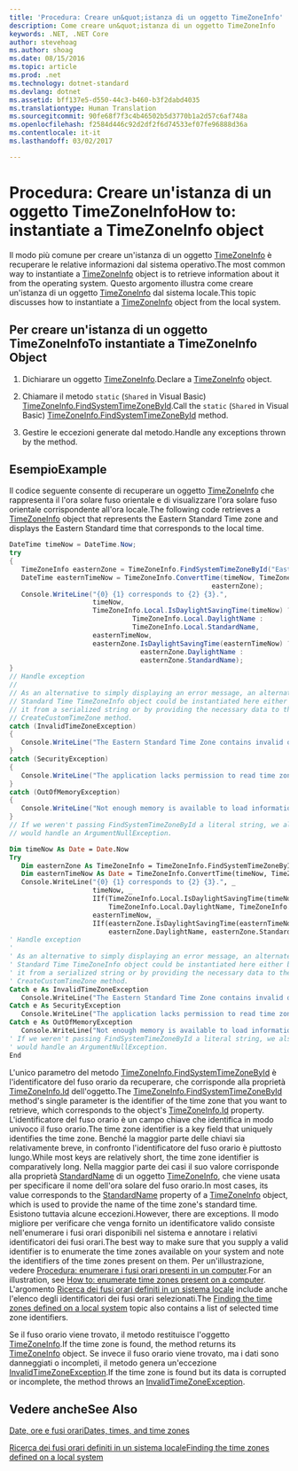 ```yaml
---
title: 'Procedura: Creare un&quot;istanza di un oggetto TimeZoneInfo'
description: Come creare un&quot;istanza di un oggetto TimeZoneInfo
keywords: .NET, .NET Core
author: stevehoag
ms.author: shoag
ms.date: 08/15/2016
ms.topic: article
ms.prod: .net
ms.technology: dotnet-standard
ms.devlang: dotnet
ms.assetid: bff137e5-d550-44c3-b460-b3f2dabd4035
ms.translationtype: Human Translation
ms.sourcegitcommit: 90fe68f7f3c4b46502b5d3770b1a2d57c6af748a
ms.openlocfilehash: f2584d446c92d2df2f6d74533ef07fe96888d36a
ms.contentlocale: it-it
ms.lasthandoff: 03/02/2017

---
```


# <a name="how-to-instantiate-a-timezoneinfo-object"></a><span data-ttu-id="a5f97-104">Procedura: Creare un'istanza di un oggetto TimeZoneInfo</span><span class="sxs-lookup"><span data-stu-id="a5f97-104">How to: instantiate a TimeZoneInfo object</span></span>

<span data-ttu-id="a5f97-105">Il modo più comune per creare un'istanza di un oggetto [TimeZoneInfo](xref:System.TimeZoneInfo) è recuperare le relative informazioni dal sistema operativo.</span><span class="sxs-lookup"><span data-stu-id="a5f97-105">The most common way to instantiate a [TimeZoneInfo](xref:System.TimeZoneInfo) object is to retrieve information about it from the operating system.</span></span> <span data-ttu-id="a5f97-106">Questo argomento illustra come creare un'istanza di un oggetto [TimeZoneInfo](xref:System.TimeZoneInfo) dal sistema locale.</span><span class="sxs-lookup"><span data-stu-id="a5f97-106">This topic discusses how to instantiate a [TimeZoneInfo](xref:System.TimeZoneInfo) object from the local system.</span></span>

## <a name="to-instantiate-a-timezoneinfo-object"></a><span data-ttu-id="a5f97-107">Per creare un'istanza di un oggetto TimeZoneInfo</span><span class="sxs-lookup"><span data-stu-id="a5f97-107">To instantiate a TimeZoneInfo Object</span></span>

1. <span data-ttu-id="a5f97-108">Dichiarare un oggetto [TimeZoneInfo](xref:System.TimeZoneInfo).</span><span class="sxs-lookup"><span data-stu-id="a5f97-108">Declare a [TimeZoneInfo](xref:System.TimeZoneInfo) object.</span></span>

2. <span data-ttu-id="a5f97-109">Chiamare il metodo `static` (`Shared` in Visual Basic) [TimeZoneInfo.FindSystemTimeZoneById](xref:System.TimeZoneInfo.FindSystemTimeZoneById(System.String)).</span><span class="sxs-lookup"><span data-stu-id="a5f97-109">Call the `static` (`Shared` in Visual Basic) [TimeZoneInfo.FindSystemTimeZoneById](xref:System.TimeZoneInfo.FindSystemTimeZoneById(System.String)) method.</span></span>

3. <span data-ttu-id="a5f97-110">Gestire le eccezioni generate dal metodo.</span><span class="sxs-lookup"><span data-stu-id="a5f97-110">Handle any exceptions thrown by the method.</span></span>

## <a name="example"></a><span data-ttu-id="a5f97-111">Esempio</span><span class="sxs-lookup"><span data-stu-id="a5f97-111">Example</span></span>

<span data-ttu-id="a5f97-112">Il codice seguente consente di recuperare un oggetto [TimeZoneInfo](xref:System.TimeZoneInfo) che rappresenta il l'ora solare fuso orientale e di visualizzare l'ora solare fuso orientale corrispondente all'ora locale.</span><span class="sxs-lookup"><span data-stu-id="a5f97-112">The following code retrieves a [TimeZoneInfo](xref:System.TimeZoneInfo) object that represents the Eastern Standard Time zone and displays the Eastern Standard time that corresponds to the local time.</span></span>

```csharp
DateTime timeNow = DateTime.Now;
try
{
   TimeZoneInfo easternZone = TimeZoneInfo.FindSystemTimeZoneById("Eastern Standard Time");
   DateTime easternTimeNow = TimeZoneInfo.ConvertTime(timeNow, TimeZoneInfo.Local, 
                                                   easternZone);
   Console.WriteLine("{0} {1} corresponds to {2} {3}.",
                     timeNow, 
                     TimeZoneInfo.Local.IsDaylightSavingTime(timeNow) ?
                               TimeZoneInfo.Local.DaylightName : 
                               TimeZoneInfo.Local.StandardName,
                     easternTimeNow, 
                     easternZone.IsDaylightSavingTime(easternTimeNow) ?
                                 easternZone.DaylightName : 
                                 easternZone.StandardName);
}
// Handle exception
//
// As an alternative to simply displaying an error message, an alternate Eastern
// Standard Time TimeZoneInfo object could be instantiated here either by restoring
// it from a serialized string or by providing the necessary data to the
// CreateCustomTimeZone method.
catch (InvalidTimeZoneException)
{
   Console.WriteLine("The Eastern Standard Time Zone contains invalid or missing data.");
}
catch (SecurityException)
{
   Console.WriteLine("The application lacks permission to read time zone information from the registry.");
}
catch (OutOfMemoryException)
{
   Console.WriteLine("Not enough memory is available to load information on the Eastern Standard Time zone.");
}
// If we weren't passing FindSystemTimeZoneById a literal string, we also 
// would handle an ArgumentNullException.
```

```vb
Dim timeNow As Date = Date.Now
Try
   Dim easternZone As TimeZoneInfo = TimeZoneInfo.FindSystemTimeZoneById("Eastern Standard Time")
   Dim easternTimeNow As Date = TimeZoneInfo.ConvertTime(timeNow, TimeZoneInfo.Local, easternZone)
   Console.WriteLine("{0} {1} corresponds to {2} {3}.", _
                     timeNow, _
                     IIf(TimeZoneInfo.Local.IsDaylightSavingTime(timeNow), _
                         TimeZoneInfo.Local.DaylightName, TimeZoneInfo.Local.StandardName), _
                     easternTimeNow, _
                     IIf(easternZone.IsDaylightSavingTime(easternTimeNow), _
                         easternZone.DaylightName, easternZone.StandardName))
' Handle exception
'
' As an alternative to simply displaying an error message, an alternate Eastern
' Standard Time TimeZoneInfo object could be instantiated here either by restoring
' it from a serialized string or by providing the necessary data to the
' CreateCustomTimeZone method.
Catch e As InvalidTimeZoneException
   Console.WriteLine("The Eastern Standard Time Zone contains invalid or missing data.")   
Catch e As SecurityException
   Console.WriteLine("The application lacks permission to read time zone information from the registry.")
Catch e As OutOfMemoryException
   Console.WriteLine("Not enough memory is available to load information on the Eastern Standard Time zone.")
' If we weren't passing FindSystemTimeZoneById a literal string, we also 
' would handle an ArgumentNullException.
End
``` 

<span data-ttu-id="a5f97-113">L'unico parametro del metodo [TimeZoneInfo.FindSystemTimeZoneById](xref:System.TimeZoneInfo.FindSystemTimeZoneById(System.String)) è l'identificatore del fuso orario da recuperare, che corrisponde alla proprietà [TimeZoneInfo.Id](xref:System.TimeZoneInfo.Id) dell'oggetto.</span><span class="sxs-lookup"><span data-stu-id="a5f97-113">The [TimeZoneInfo.FindSystemTimeZoneById](xref:System.TimeZoneInfo.FindSystemTimeZoneById(System.String)) method's single parameter is the identifier of the time zone that you want to retrieve, which corresponds to the object's [TimeZoneInfo.Id](xref:System.TimeZoneInfo.Id) property.</span></span> <span data-ttu-id="a5f97-114">L'identificatore del fuso orario è un campo chiave che identifica in modo univoco il fuso orario.</span><span class="sxs-lookup"><span data-stu-id="a5f97-114">The time zone identifier is a key field that uniquely identifies the time zone.</span></span> <span data-ttu-id="a5f97-115">Benché la maggior parte delle chiavi sia relativamente breve, in confronto l'identificatore del fuso orario è piuttosto lungo.</span><span class="sxs-lookup"><span data-stu-id="a5f97-115">While most keys are relatively short, the time zone identifier is comparatively long.</span></span> <span data-ttu-id="a5f97-116">Nella maggior parte dei casi il suo valore corrisponde alla proprietà [StandardName](xref:System.TimeZoneInfo.StandardName) di un oggetto [TimeZoneInfo](xref:System.TimeZoneInfo), che viene usata per specificare il nome dell'ora solare del fuso orario.</span><span class="sxs-lookup"><span data-stu-id="a5f97-116">In most cases, its value corresponds to the [StandardName](xref:System.TimeZoneInfo.StandardName) property of a [TimeZoneInfo](xref:System.TimeZoneInfo) object, which is used to provide the name of the time zone's standard time.</span></span> <span data-ttu-id="a5f97-117">Esistono tuttavia alcune eccezioni.</span><span class="sxs-lookup"><span data-stu-id="a5f97-117">However, there are exceptions.</span></span> <span data-ttu-id="a5f97-118">Il modo migliore per verificare che venga fornito un identificatore valido consiste nell'enumerare i fusi orari disponibili nel sistema e annotare i relativi identificatori dei fusi orari.</span><span class="sxs-lookup"><span data-stu-id="a5f97-118">The best way to make sure that you supply a valid identifier is to enumerate the time zones available on your system and note the identifiers of the time zones present on them.</span></span> <span data-ttu-id="a5f97-119">Per un'illustrazione, vedere [Procedura: enumerare i fusi orari presenti in un computer](enumerate-time-zones.md).</span><span class="sxs-lookup"><span data-stu-id="a5f97-119">For an illustration, see [How to: enumerate time zones present on a computer](enumerate-time-zones.md).</span></span> <span data-ttu-id="a5f97-120">L'argomento [Ricerca dei fusi orari definiti in un sistema locale](finding-the-time-zones-on-local-system.md) include anche l'elenco degli identificatori dei fusi orari selezionati.</span><span class="sxs-lookup"><span data-stu-id="a5f97-120">The [Finding the time zones defined on a local system](finding-the-time-zones-on-local-system.md) topic also contains a list of selected time zone identifiers.</span></span>

<span data-ttu-id="a5f97-121">Se il fuso orario viene trovato, il metodo restituisce l'oggetto [TimeZoneInfo](xref:System.TimeZoneInfo).</span><span class="sxs-lookup"><span data-stu-id="a5f97-121">If the time zone is found, the method returns its [TimeZoneInfo](xref:System.TimeZoneInfo) object.</span></span> <span data-ttu-id="a5f97-122">Se invece il fuso orario viene trovato, ma i dati sono danneggiati o incompleti, il metodo genera un'eccezione [InvalidTimeZoneException](xref:System.InvalidTimeZoneException).</span><span class="sxs-lookup"><span data-stu-id="a5f97-122">If the time zone is found but its data is corrupted or incomplete, the method throws an [InvalidTimeZoneException](xref:System.InvalidTimeZoneException).</span></span> 

## <a name="see-also"></a><span data-ttu-id="a5f97-123">Vedere anche</span><span class="sxs-lookup"><span data-stu-id="a5f97-123">See Also</span></span>

[<span data-ttu-id="a5f97-124">Date, ore e fusi orari</span><span class="sxs-lookup"><span data-stu-id="a5f97-124">Dates, times, and time zones</span></span>](index.md)

[<span data-ttu-id="a5f97-125">Ricerca dei fusi orari definiti in un sistema locale</span><span class="sxs-lookup"><span data-stu-id="a5f97-125">Finding the time zones defined on a local system</span></span>](finding-the-time-zones-on-local-system.md)
